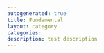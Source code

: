 ```yaml
---
autogenerated: true
title: Fundamental
layout: category
categories: 
description: test description
---
```


